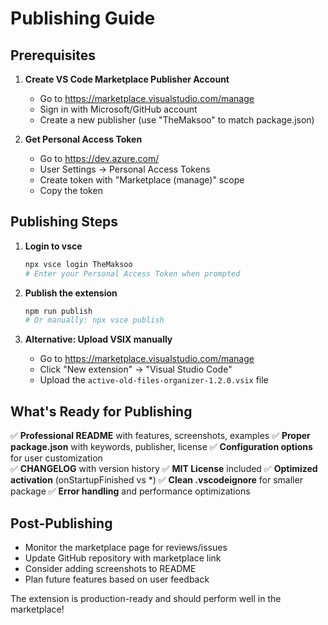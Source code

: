 # Publishing Guide

## Prerequisites

1. **Create VS Code Marketplace Publisher Account**
   - Go to https://marketplace.visualstudio.com/manage
   - Sign in with Microsoft/GitHub account
   - Create a new publisher (use "TheMaksoo" to match package.json)

2. **Get Personal Access Token**
   - Go to https://dev.azure.com/
   - User Settings → Personal Access Tokens
   - Create token with "Marketplace (manage)" scope
   - Copy the token

## Publishing Steps

1. **Login to vsce**
   ```bash
   npx vsce login TheMaksoo
   # Enter your Personal Access Token when prompted
   ```

2. **Publish the extension**
   ```bash
   npm run publish
   # Or manually: npx vsce publish
   ```

3. **Alternative: Upload VSIX manually**
   - Go to https://marketplace.visualstudio.com/manage
   - Click "New extension" → "Visual Studio Code"
   - Upload the `active-old-files-organizer-1.2.0.vsix` file

## What's Ready for Publishing

✅ **Professional README** with features, screenshots, examples
✅ **Proper package.json** with keywords, publisher, license
✅ **Configuration options** for user customization  
✅ **CHANGELOG** with version history
✅ **MIT License** included
✅ **Optimized activation** (onStartupFinished vs *)
✅ **Clean .vscodeignore** for smaller package
✅ **Error handling** and performance optimizations

## Post-Publishing

- Monitor the marketplace page for reviews/issues
- Update GitHub repository with marketplace link
- Consider adding screenshots to README
- Plan future features based on user feedback

The extension is production-ready and should perform well in the marketplace!
